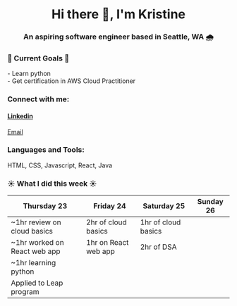 <h1 align="center">Hi there 👋, I'm Kristine</h1>
<h3 align="center">An aspiring software engineer based in Seattle, WA 🌧️</h3>

<h3>💚 Current Goals 💚</h3>
- Learn python <br>
- Get certification in AWS Cloud Practitioner

<h3 align="left">Connect with me:</h3>
<p alignt="left" class="social__links">
<a href="https://www.linkedin.com/in/kristine-bermoy-9252021bb/" target="blank"><h4>Linkedin</h4></a> 
<a href="mailto:kbermoy02@gmail.com">Email</a>
</p>

<h3 align="left">Languages and Tools:</h3>
<span>HTML, CSS, Javascript, React, Java</span>

### ☀️ What I did this week ☀️
| Thursday 23                | Friday 24           | Saturday 25         | Sunday 26 |
|----------------------------|---------------------|---------------------|-----------|
|~1hr review on cloud basics | 2hr of cloud basics | 1hr of cloud basics |           |
|~1hr worked on React web app| 1hr on React web app| 2hr of DSA
|~1hr learning python        |                     |                     |           |
| Applied to Leap program    |                     |                     |           |
